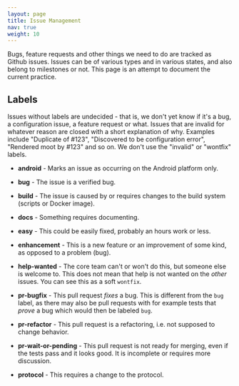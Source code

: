 ```yaml
---
layout: page
title: Issue Management
nav: true
weight: 10
---
```


Bugs, feature requests and other things we need to do are tracked as Github issues. Issues can be of various types and in various states, and also belong to milestones or not. This page is an attempt to document the current practice.

## Labels

Issues without labels are undecided - that is, we don't yet know if it's a bug, a configuration issue, a feature request or what. Issues that are invalid for whatever reason are closed with a short explanation of why. Examples include "Duplicate of #123", "Discovered to be configuration error", "Rendered moot by #123" and so on. We don't use the "invalid" or "wontfix" labels.

- **android** - Marks an issue as occurring on the Android platform only.

- **bug** - The issue is a verified bug.

- **build** - The issue is caused by or requires changes to the build system (scripts or Docker image).

- **docs** - Something requires documenting.

- **easy** - This could be easily fixed, probably an hours work or less.

- **enhancement** - This is a new feature or an improvement of some kind, as opposed to a problem (bug).

- **help-wanted** - The core team can't or won't do this, but someone else is welcome to. This does not mean that help is not wanted on the *other* issues. You can see this as a soft `wontfix`.

- **pr-bugfix** - This pull request *fixes* a bug. This is different from the `bug` label, as there may also be pull requests with for example tests that *prove* a bug which would then be labeled `bug`.

- **pr-refactor** - This pull request is a refactoring, i.e. not supposed to change behavior.

- **pr-wait-or-pending** - This pull request is not ready for merging, even if the tests pass and it looks good. It is incomplete or requires more discussion.

- **protocol** - This requires a change to the protocol.
